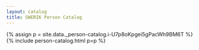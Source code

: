 ```yaml
---
layout: catalog
title: SWERIK Person Catalog
---
```

{% assign p = site.data._person-catalog.i-U7p8oKpgei5gPacWh9BM6T %}
{% include person-catalog.html p=p %}

